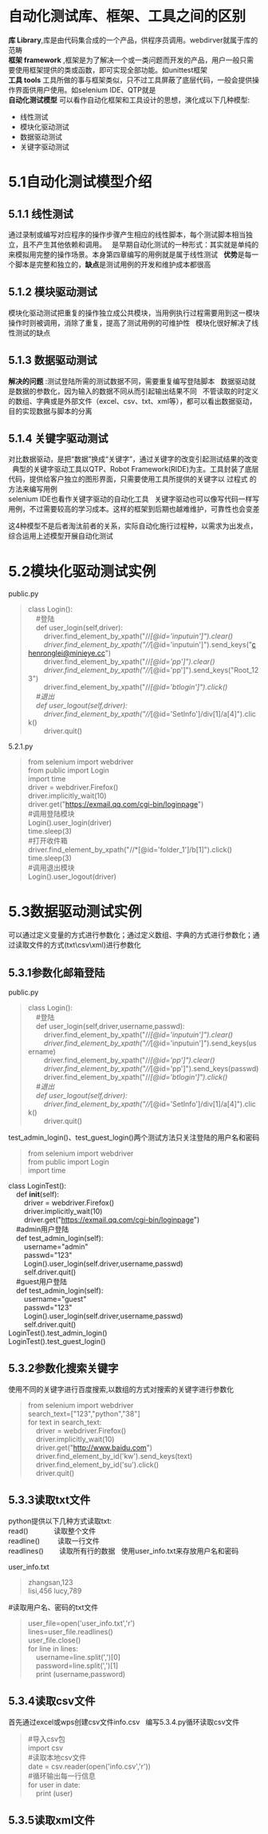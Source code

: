 # 自动化测试库、框架、工具之间的区别  
**库 Library**,库是由代码集合成的一个产品，供程序员调用。webdirver就属于库的范畴  
**框架 framework** ,框架是为了解决一个或一类问题而开发的产品，用户一般只需要使用框架提供的类或函数，即可实现全部功能。如unittest框架  
**工具 tools** 工具所做的事与框架类似，只不过工具屏蔽了底层代码，一般会提供操作界面供用户使用。如selenium IDE、QTP就是  
**自动化测试模型** 可以看作自动化框架和工具设计的思想，演化成以下几种模型:  
- 线性测试  
- 模块化驱动测试  
- 数据驱动测试  
- 关键字驱动测试  

# 5.1自动化测试模型介绍  
## 5.1.1 线性测试  
通过录制或编写对应程序的操作步骤产生相应的线性脚本，每个测试脚本相当独立，且不产生其他依赖和调用。  
是早期自动化测试的一种形式：其实就是单纯的来模拟用完整的操作场景。本身第四章编写的用例就是属于线性测试  
**优势**是每一个脚本是完整和独立的，**缺点**是测试用例的开发和维护成本都很高  
## 5.1.2 模块驱动测试  
模块化驱动测试把重复的操作独立成公共模块，当用例执行过程需要用到这一模块操作时则被调用，消除了重复，提高了测试用例的可维护性  
模块化很好解决了线性测试的缺点  
## 5.1.3 数据驱动测试  
**解决的问题** :测试登陆所需的测试数据不同，需要重复编写登陆脚本  
数据驱动就是数据的参数化，因为输入的数据不同从而引起输出结果不同  
不管读取的时定义的数组、字典或是外部文件（excel、csv、txt、xml等），都可以看出数据驱动，目的实现数据与脚本的分离  
## 5.1.4 关键字驱动测试  
对比数据驱动，是把“数据”换成“关键字”，通过关键字的改变引起测试结果的改变  
典型的关键字驱动工具以QTP、Robot Framework(RIDE)为主。工具封装了底层代码，提供给客户独立的图形界面，只需要使用工具所提供的关键字以 过程式 的方法来编写用例  
selenium IDE也看作关键字驱动的自动化工具  
关键字驱动也可以像写代码一样写用例，不过需要较高的学习成本。这样的框架到后期也越难维护，可靠性也会变差

这4种模型不是后者淘汰前者的关系，实际自动化施行过程种，以需求为出发点，综合运用上述模型开展自动化测试  
# 5.2模块化驱动测试实例  
public.py
> class Login():  
&nbsp;&nbsp;&nbsp;&nbsp;#登陆  
&nbsp;&nbsp;&nbsp;&nbsp;def user_login(self,driver):  
&nbsp;&nbsp;&nbsp;&nbsp;&nbsp;&nbsp;&nbsp;&nbsp;driver.find_element_by_xpath("//*[@id='inputuin']").clear()  
&nbsp;&nbsp;&nbsp;&nbsp;&nbsp;&nbsp;&nbsp;&nbsp;driver.find_element_by_xpath("//*[@id='inputuin']").send_keys("chenronglei@minieye.cc")  
&nbsp;&nbsp;&nbsp;&nbsp;&nbsp;&nbsp;&nbsp;&nbsp;driver.find_element_by_xpath("//*[@id='pp']").clear()  
&nbsp;&nbsp;&nbsp;&nbsp;&nbsp;&nbsp;&nbsp;&nbsp;driver.find_element_by_xpath("//*[@id='pp']").send_keys("Root_123")  
&nbsp;&nbsp;&nbsp;&nbsp;&nbsp;&nbsp;&nbsp;&nbsp;driver.find_element_by_xpath("//*[@id='btlogin']").click()  
&nbsp;&nbsp;&nbsp;&nbsp;#退出  
&nbsp;&nbsp;&nbsp;&nbsp;def user_logout(self,driver):  
&nbsp;&nbsp;&nbsp;&nbsp;&nbsp;&nbsp;&nbsp;&nbsp;driver.find_element_by_xpath("//*[@id='SetInfo']/div[1]/a[4]").click()  
&nbsp;&nbsp;&nbsp;&nbsp;&nbsp;&nbsp;&nbsp;&nbsp;driver.quit()  

5.2.1.py
> from selenium import webdriver  
from public import Login  
import time  
driver = webdriver.Firefox()  
driver.implicitly_wait(10)  
driver.get("https://exmail.qq.com/cgi-bin/loginpage")  
#调用登陆模块  
Login().user_login(driver)  
time.sleep(3)  
#打开收件箱  
driver.find_element_by_xpath("//*[@id='folder_1']/b[1]").click()  
time.sleep(3)  
#调用退出模块  
Login().user_logout(driver)  

# 5.3数据驱动测试实例  
可以通过定义变量的方式进行参数化；通过定义数组、字典的方式进行参数化；通过读取文件的方式(txt\csv\xml)进行参数化  
## 5.3.1参数化邮箱登陆  
public.py
> class Login():  
&nbsp;&nbsp;&nbsp;&nbsp;#登陆  
&nbsp;&nbsp;&nbsp;&nbsp;def user_login(self,driver,username,passwd):  
&nbsp;&nbsp;&nbsp;&nbsp;&nbsp;&nbsp;&nbsp;&nbsp;driver.find_element_by_xpath("//*[@id='inputuin']").clear()  
&nbsp;&nbsp;&nbsp;&nbsp;&nbsp;&nbsp;&nbsp;&nbsp;driver.find_element_by_xpath("//*[@id='inputuin']").send_keys(username)  
&nbsp;&nbsp;&nbsp;&nbsp;&nbsp;&nbsp;&nbsp;&nbsp;driver.find_element_by_xpath("//*[@id='pp']").clear()  
&nbsp;&nbsp;&nbsp;&nbsp;&nbsp;&nbsp;&nbsp;&nbsp;driver.find_element_by_xpath("//*[@id='pp']").send_keys(passwd)  
&nbsp;&nbsp;&nbsp;&nbsp;&nbsp;&nbsp;&nbsp;&nbsp;driver.find_element_by_xpath("//*[@id='btlogin']").click()  
&nbsp;&nbsp;&nbsp;&nbsp;#退出  
&nbsp;&nbsp;&nbsp;&nbsp;def user_logout(self,driver):  
&nbsp;&nbsp;&nbsp;&nbsp;&nbsp;&nbsp;&nbsp;&nbsp;driver.find_element_by_xpath("//*[@id='SetInfo']/div[1]/a[4]").click()  
&nbsp;&nbsp;&nbsp;&nbsp;&nbsp;&nbsp;&nbsp;&nbsp;driver.quit()  

test_admin_login()、test_guest_login()两个测试方法只关注登陆的用户名和密码  
> from selenium import webdriver  
from public import Login  
import time  

class LoginTest():  
&nbsp;&nbsp;&nbsp;&nbsp;def __init__(self):  
&nbsp;&nbsp;&nbsp;&nbsp;&nbsp;&nbsp;&nbsp;&nbsp;driver = webdriver.Firefox()  
&nbsp;&nbsp;&nbsp;&nbsp;&nbsp;&nbsp;&nbsp;&nbsp;driver.implicitly_wait(10)  
&nbsp;&nbsp;&nbsp;&nbsp;&nbsp;&nbsp;&nbsp;&nbsp;driver.get("https://exmail.qq.com/cgi-bin/loginpage")  
&nbsp;&nbsp;&nbsp;&nbsp;#admin用户登陆  
&nbsp;&nbsp;&nbsp;&nbsp;def test_admin_login(self):  
&nbsp;&nbsp;&nbsp;&nbsp;&nbsp;&nbsp;&nbsp;&nbsp;username="admin"  
&nbsp;&nbsp;&nbsp;&nbsp;&nbsp;&nbsp;&nbsp;&nbsp;passwd="123"  
&nbsp;&nbsp;&nbsp;&nbsp;&nbsp;&nbsp;&nbsp;&nbsp;Login().user_login(self.driver,username,passwd)  
&nbsp;&nbsp;&nbsp;&nbsp;&nbsp;&nbsp;&nbsp;&nbsp;self.driver.quit()  
&nbsp;&nbsp;&nbsp;&nbsp;#guest用户登陆  
&nbsp;&nbsp;&nbsp;&nbsp;def test_admin_login(self):  
&nbsp;&nbsp;&nbsp;&nbsp;&nbsp;&nbsp;&nbsp;&nbsp;username="guest"  
&nbsp;&nbsp;&nbsp;&nbsp;&nbsp;&nbsp;&nbsp;&nbsp;passwd="123"  
&nbsp;&nbsp;&nbsp;&nbsp;&nbsp;&nbsp;&nbsp;&nbsp;Login().user_login(self.driver,username,passwd)  
&nbsp;&nbsp;&nbsp;&nbsp;&nbsp;&nbsp;&nbsp;&nbsp;self.driver.quit()  
LoginTest().test_admin_login()  
LoginTest().test_guest_login()  
## 5.3.2参数化搜索关键字  
使用不同的关键字进行百度搜索,以数组的方式对搜索的关键字进行参数化  
> from selenium import webdriver  
search_text=["123","python","38"]  
for text in search_text:  
&nbsp;&nbsp;&nbsp;&nbsp;driver = webdriver.Firefox()  
&nbsp;&nbsp;&nbsp;&nbsp;driver.implicitly_wait(10)  
&nbsp;&nbsp;&nbsp;&nbsp;driver.get("http://www.baidu.com")  
&nbsp;&nbsp;&nbsp;&nbsp;driver.find_element_by_id('kw').send_keys(text)  
&nbsp;&nbsp;&nbsp;&nbsp;driver.find_element_by_id('su').click()  
&nbsp;&nbsp;&nbsp;&nbsp;driver.quit()  

## 5.3.3读取txt文件  
python提供以下几种方式读取txt:  
read()             读取整个文件  
readline()         读取一行文件  
readlines()        读取所有行的数据  
使用user_info.txt来存放用户名和密码  

user_info.txt  
> zhangsan,123  
lisi,456
lucy,789  

#读取用户名、密码的txt文件
> user_file=open('user_info.txt','r')  
lines=user_file.readlines()  
user_file.close()  
for line in lines:  
&nbsp;&nbsp;&nbsp;&nbsp;username=line.split(',')[0]  
&nbsp;&nbsp;&nbsp;&nbsp;password=line.split(',')[1]  
&nbsp;&nbsp;&nbsp;&nbsp;print (username,password)  

## 5.3.4读取csv文件  
首先通过excel或wps创建csv文件info.csv  
编写5.3.4.py循环读取csv文件  
> #导入csv包  
import csv  
#读取本地csv文件  
date = csv.reader(open('info.csv','r'))  
#循环输出每一行信息  
for user in date:  
&nbsp;&nbsp;&nbsp;&nbsp;print (user)  

## 5.3.5读取xml文件  

